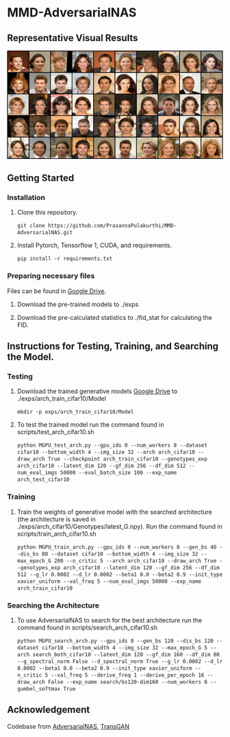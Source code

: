 # MMD-AdversarialNAS

## Representative Visual Results
![CelebA Visual Results](assets/CelebA_Grid.png)

## Getting Started
### Installation
1. Clone this repository.

    ~~~
    git clone https://github.com/PrasannaPulakurthi/MMD-AdversarialNAS.git
    ~~~
   
2. Install Pytorch, Tensorflow 1, CUDA, and requirements.

    ~~~
    pip install -r requirements.txt
    ~~~
    
### Preparing necessary files

Files can be found in [Google Drive](https://drive.google.com/drive/folders/1xB6Y-btreBtyVZ-kdGTIZgLTjsv7H4Pd?usp=sharing).

1. Download the pre-trained models to ./exps
    
2. Download the pre-calculated statistics to ./fid_stat for calculating the FID.


## Instructions for Testing, Training, and Searching the Model.
### Testing
1. Download the trained generative models [Google Drive](https://drive.google.com/drive/folders/1xB6Y-btreBtyVZ-kdGTIZgLTjsv7H4Pd?usp=sharing) to ./exps/arch_train_cifar10/Model

    ~~~
    mkdir -p exps/arch_train_cifar10/Model
    ~~~
   
2. To test the trained model run the command found in scripts/test_arch_cifar10.sh
    ~~~
    python MGPU_test_arch.py --gpu_ids 0 --num_workers 8 --dataset cifar10 --bottom_width 4 --img_size 32 --arch arch_cifar10 --draw_arch True --checkpoint arch_train_cifar10 --genotypes_exp arch_cifar10 --latent_dim 120 --gf_dim 256 --df_dim 512 --num_eval_imgs 50000 --eval_batch_size 100 --exp_name arch_test_cifar10
    ~~~

### Training
1. Train the weights of generative model with the searched architecture (the architecture is saved in ./exps/arch_cifar10/Genotypes/latest_G.npy). Run the command found in scripts/train_arch_cifar10.sh
    ~~~
    python MGPU_train_arch.py --gpu_ids 0 --num_workers 8 --gen_bs 40 --dis_bs 80 --dataset cifar10 --bottom_width 4 --img_size 32 --max_epoch_G 200 --n_critic 5 --arch arch_cifar10 --draw_arch True --genotypes_exp arch_cifar10 --latent_dim 120 --gf_dim 256 --df_dim 512 --g_lr 0.0002 --d_lr 0.0002 --beta1 0.0 --beta2 0.9 --init_type xavier_uniform --val_freq 5 --num_eval_imgs 50000 --exp_name arch_train_cifar10
    ~~~

### Searching the Architecture

1. To use AdversarialNAS to search for the best architecture run the command found in scripts/search_arch_cifar10.sh
    ~~~
    python MGPU_search_arch.py --gpu_ids 0 --gen_bs 120 --dis_bs 120 --dataset cifar10 --bottom_width 4 --img_size 32 --max_epoch_G 5 --arch search_both_cifar10 --latent_dim 120 --gf_dim 160 --df_dim 80 --g_spectral_norm False --d_spectral_norm True --g_lr 0.0002 --d_lr 0.0002 --beta1 0.0 --beta2 0.9 --init_type xavier_uniform --n_critic 5 --val_freq 5 --derive_freq 1 --derive_per_epoch 16 --draw_arch False --exp_name search/bs120-dim160 --num_workers 8 --gumbel_softmax True
    ~~~


## Acknowledgement
Codebase from [AdversarialNAS](https://github.com/chengaopro/AdversarialNAS), [TransGAN](https://github.com/VITA-Group/TransGAN)
